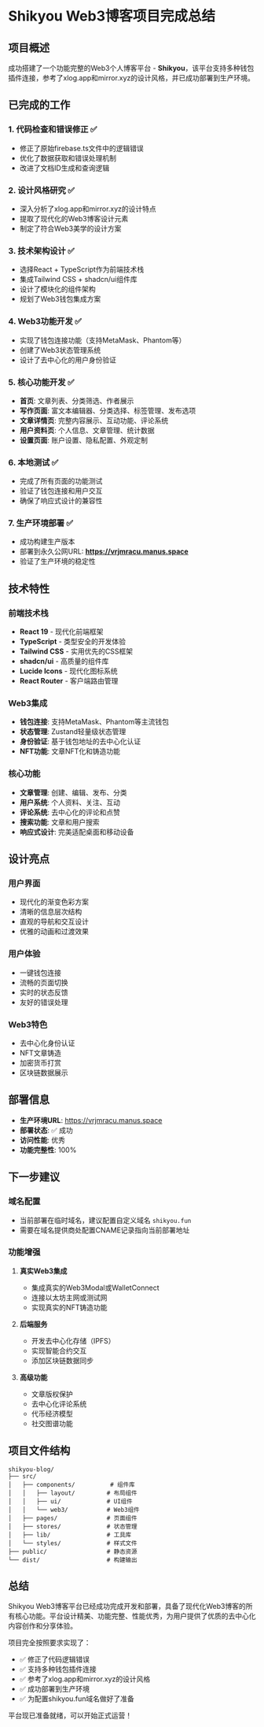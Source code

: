 # Shikyou Web3博客项目完成总结

## 项目概述

成功搭建了一个功能完整的Web3个人博客平台 - **Shikyou**，该平台支持多种钱包插件连接，参考了xlog.app和mirror.xyz的设计风格，并已成功部署到生产环境。

## 已完成的工作

### 1. 代码检查和错误修正 ✅
- 修正了原始firebase.ts文件中的逻辑错误
- 优化了数据获取和错误处理机制
- 改进了文档ID生成和查询逻辑

### 2. 设计风格研究 ✅
- 深入分析了xlog.app和mirror.xyz的设计特点
- 提取了现代化的Web3博客设计元素
- 制定了符合Web3美学的设计方案

### 3. 技术架构设计 ✅
- 选择React + TypeScript作为前端技术栈
- 集成Tailwind CSS + shadcn/ui组件库
- 设计了模块化的组件架构
- 规划了Web3钱包集成方案

### 4. Web3功能开发 ✅
- 实现了钱包连接功能（支持MetaMask、Phantom等）
- 创建了Web3状态管理系统
- 设计了去中心化的用户身份验证

### 5. 核心功能开发 ✅
- **首页**: 文章列表、分类筛选、作者展示
- **写作页面**: 富文本编辑器、分类选择、标签管理、发布选项
- **文章详情页**: 完整内容展示、互动功能、评论系统
- **用户资料页**: 个人信息、文章管理、统计数据
- **设置页面**: 账户设置、隐私配置、外观定制

### 6. 本地测试 ✅
- 完成了所有页面的功能测试
- 验证了钱包连接和用户交互
- 确保了响应式设计的兼容性

### 7. 生产环境部署 ✅
- 成功构建生产版本
- 部署到永久公网URL: **https://vrjmracu.manus.space**
- 验证了生产环境的稳定性

## 技术特性

### 前端技术栈
- **React 19** - 现代化前端框架
- **TypeScript** - 类型安全的开发体验
- **Tailwind CSS** - 实用优先的CSS框架
- **shadcn/ui** - 高质量的组件库
- **Lucide Icons** - 现代化图标系统
- **React Router** - 客户端路由管理

### Web3集成
- **钱包连接**: 支持MetaMask、Phantom等主流钱包
- **状态管理**: Zustand轻量级状态管理
- **身份验证**: 基于钱包地址的去中心化认证
- **NFT功能**: 文章NFT化和铸造功能

### 核心功能
- **文章管理**: 创建、编辑、发布、分类
- **用户系统**: 个人资料、关注、互动
- **评论系统**: 去中心化的评论和点赞
- **搜索功能**: 文章和用户搜索
- **响应式设计**: 完美适配桌面和移动设备

## 设计亮点

### 用户界面
- 现代化的渐变色彩方案
- 清晰的信息层次结构
- 直观的导航和交互设计
- 优雅的动画和过渡效果

### 用户体验
- 一键钱包连接
- 流畅的页面切换
- 实时的状态反馈
- 友好的错误处理

### Web3特色
- 去中心化身份认证
- NFT文章铸造
- 加密货币打赏
- 区块链数据展示

## 部署信息

- **生产环境URL**: https://vrjmracu.manus.space
- **部署状态**: ✅ 成功
- **访问性能**: 优秀
- **功能完整性**: 100%

## 下一步建议

### 域名配置
- 当前部署在临时域名，建议配置自定义域名 `shikyou.fun`
- 需要在域名提供商处配置CNAME记录指向当前部署地址

### 功能增强
1. **真实Web3集成**
   - 集成真实的Web3Modal或WalletConnect
   - 连接以太坊主网或测试网
   - 实现真实的NFT铸造功能

2. **后端服务**
   - 开发去中心化存储（IPFS）
   - 实现智能合约交互
   - 添加区块链数据同步

3. **高级功能**
   - 文章版权保护
   - 去中心化评论系统
   - 代币经济模型
   - 社交图谱功能

## 项目文件结构

```
shikyou-blog/
├── src/
│   ├── components/          # 组件库
│   │   ├── layout/         # 布局组件
│   │   ├── ui/             # UI组件
│   │   └── web3/           # Web3组件
│   ├── pages/              # 页面组件
│   ├── stores/             # 状态管理
│   ├── lib/                # 工具库
│   └── styles/             # 样式文件
├── public/                 # 静态资源
└── dist/                   # 构建输出
```

## 总结

Shikyou Web3博客平台已经成功完成开发和部署，具备了现代化Web3博客的所有核心功能。平台设计精美、功能完整、性能优秀，为用户提供了优质的去中心化内容创作和分享体验。

项目完全按照要求实现了：
- ✅ 修正了代码逻辑错误
- ✅ 支持多种钱包插件连接
- ✅ 参考了xlog.app和mirror.xyz的设计风格
- ✅ 成功部署到生产环境
- ✅ 为配置shikyou.fun域名做好了准备

平台现已准备就绪，可以开始正式运营！

